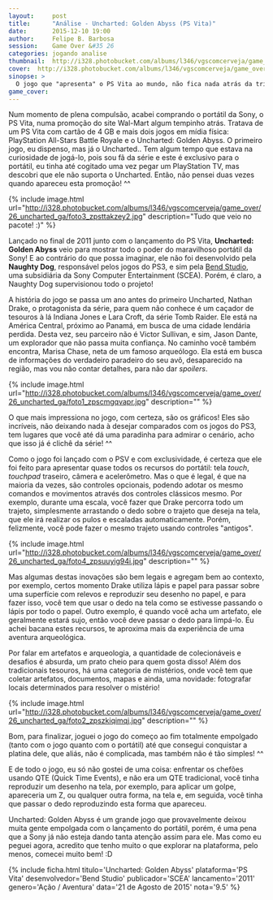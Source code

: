 ```yaml
---
layout:     post
title:      "Análise - Uncharted: Golden Abyss (PS Vita)"
date:       2015-12-10 19:00
author:     Felipe B. Barbosa
session:    Game Over &#35 26
categories: jogando analise
thumbnail:  http://i328.photobucket.com/albums/l346/vgscomcerveja/game_over/26_uncharted_ga/post_thumbnail_zpsfhcjaf4a.jpg
cover:  http://i328.photobucket.com/albums/l346/vgscomcerveja/game_over/26_uncharted_ga/post_header_zpsllty9iwa.jpg
sinopse: >
  O jogo que "apresenta" o PS Vita ao mundo, não fica nada atrás da trilogia original para PlayStation 3.
game_cover:
---
```

Num momento de plena compulsão, acabei comprando o portátil da Sony, o PS Vita, numa promoção do site Wal-Mart algum tempinho atrás. Tratava de um PS Vita com cartão de 4 GB e mais dois jogos em mídia física: PlayStation All-Stars Battle Royale e o Uncharted: Golden Abyss. O primeiro jogo, eu dispenso, mas já o Uncharted.. Tem algum tempo que estava na curiosidade de jogá-lo, pois sou fã da série e este é exclusivo para o portátil, eu tinha até cogitado uma vez pegar um PlayStation TV, mas descobri que ele não suporta o Uncharted. Então, não pensei duas vezes quando apareceu esta promoção! ^^

{% include image.html url="http://i328.photobucket.com/albums/l346/vgscomcerveja/game_over/26_uncharted_ga/foto3_zpsttakzey2.jpg" description="Tudo que veio no pacote! :)" %}

Lançado no final de 2011 junto com o lançamento do PS Vita, **Uncharted: Golden Abyss** veio para mostrar todo o poder do maravilhoso portátil da Sony! E ao contrário do que possa imaginar, ele não foi desenvolvido pela **Naughty Dog**, responsável pelos jogos do PS3, e sim pela [Bend Studio](http://bendstudio.com/), uma subsidiária da Sony Computer Entertainment (SCEA). Porém, é claro, a Naughty Dog supervisionou todo o projeto!

A história do jogo se passa um ano antes do primeiro Uncharted, Nathan Drake, o protagonista da série, para quem não conhece é um caçador de tesouros à lá Indiana Jones e Lara Croft, da série Tomb Raider. Ele está na América Central, próximo ao Panamá, em busca de uma cidade lendária perdida. Desta vez, seu parceiro não é Victor Sullivan, e sim, Jason Dante, um explorador que não passa muita confiança. No caminho você também encontra, Marisa Chase, neta de um famoso arqueólogo. Ela está em busca de informações do verdadeiro paradeiro do seu avô, desaparecido na região, mas vou não contar detalhes, para não dar *spoilers*.

{% include image.html url="http://i328.photobucket.com/albums/l346/vgscomcerveja/game_over/26_uncharted_ga/foto1_zpscmgqvapr.jpg" description="" %}

O que mais impressiona no jogo, com certeza, são os gráficos! Eles são incríveis, não deixando nada à desejar comparados com os jogos do PS3, tem lugares que você até dá uma paradinha para admirar o cenário, acho que isso já é clichê da série! ^^

Como o jogo foi lançado com o PSV e com exclusividade, é certeza que ele foi feito para apresentar quase todos os recursos do portátil: tela *touch*, *touchpad* traseiro, câmera e acelerômetro. Mas o que é legal, é que na maioria da vezes, são controles opcionais, podendo adotar os mesmo comandos e movimentos através dos controles clássicos mesmo. Por exemplo, durante uma escala, você fazer que Drake percorra todo um trajeto, simplesmente arrastando o dedo sobre o trajeto que deseja na tela, que ele irá realizar os pulos e escaladas automaticamente. Porém, felizmente, você pode fazer o mesmo trajeto usando controles "antigos".

{% include image.html url="http://i328.photobucket.com/albums/l346/vgscomcerveja/game_over/26_uncharted_ga/foto4_zpsuuyig94i.jpg" description="" %}

Mas algumas destas inovações são bem legais e agregam bem ao contexto, por exemplo, certos momento Drake utiliza lápis e papel para passar sobre uma superfície com relevos e reproduzir seu desenho no papel, e para fazer isso, você tem que usar o dedo na tela como se estivesse passando o lápis por todo o papel. Outro exemplo, é quando você acha um artefato, ele geralmente estará sujo, então você deve passar o dedo para limpá-lo. Eu achei bacana estes recursos, te aproxima mais da experiência de uma aventura arqueológica.

Por falar em artefatos e arqueologia, a quantidade de colecionáveis e desafios é absurda, um prato cheio para quem gosta disso! Além dos tradicionais tesouros, há uma categoria de mistérios, onde você tem que coletar artefatos, documentos, mapas e ainda, uma novidade: fotografar locais determinados para resolver o mistério!

{% include image.html url="http://i328.photobucket.com/albums/l346/vgscomcerveja/game_over/26_uncharted_ga/foto2_zpszkiqimqj.jpg" description="" %}

Bom, para finalizar, joguei o jogo do começo ao fim totalmente empolgado (tanto com o jogo quanto com o portátil) até que consegui conquistar a platina dele, que aliás, não é complicada, mas também não é tão simples! ^^

E de todo o jogo, eu só não gostei de uma coisa: enfrentar os chefões usando QTE (Quick Time Events), e não era um QTE tradicional, você tinha reproduzir um desenho na tela, por exemplo, para aplicar um golpe, apareceria um Z, ou qualquer outra forma, na tela e, em seguida, você tinha que passar o dedo reproduzindo esta forma que apareceu.

Uncharted: Golden Abyss é um grande jogo que provavelmente deixou muita gente empolgada com o lançamento do portátil, porém, é uma pena que a Sony já não esteja dando tanta atenção assim para ele. Mas como eu peguei agora, acredito que tenho muito o que explorar na plataforma, pelo menos, comecei muito bem! :D

{% include ficha.html
  titulo='Uncharted: Golden Abyss'
  plataforma='PS Vita'
  desenvolvedor='Bend Studio'
  publicador='SCEA'
  lancamento='2011'
  genero='Ação / Aventura'
  data='21 de Agosto de 2015'
  nota='9.5' %}
